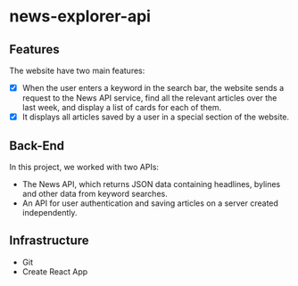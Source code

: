 # news-explorer-api

## Features

The website have two main features:
  - [x] When the user enters a keyword in the search bar, the website sends a request to the News API service, find all the relevant articles over the last week, and display a list of cards for each of them.
  - [x] It displays all articles saved by a user in a special section of the website.
  
## Back-End

In this project, we worked with two APIs:
  * The News API, which returns JSON data containing headlines, bylines and other data from keyword searches.
  * An API for user authentication and saving articles on a server created independently.

## Infrastructure
  - Git 
  - Create React App

